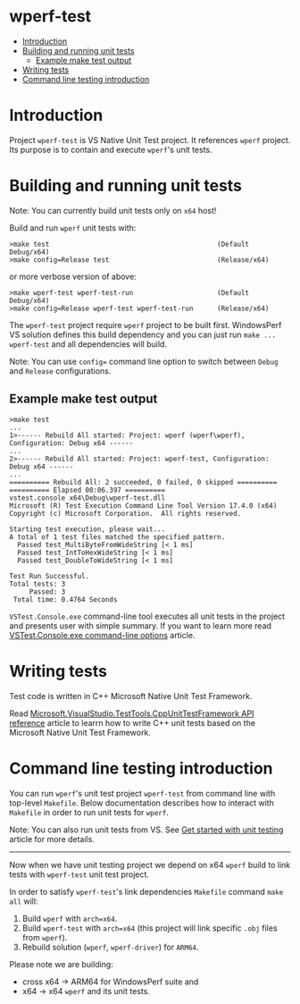 # wperf-test

* [Introduction](#introduction)
* [Building and running unit tests](#building-and-running-unit-tests)
  * [Example make test output](#example-make-test-output)
* [Writing tests](#writing-tests)
* [Command line testing introduction](#command-line-testing-introduction)

# Introduction

Project `wperf-test` is VS Native Unit Test project. It references `wperf` project. Its purpose is to contain and execute `wperf`'s unit tests.

# Building and running unit tests

Note: You can currently build unit tests only on `x64` host!

Build and run `wperf` unit tests with:
```
>make test                                          (Default Debug/x64)
>make config=Release test                           (Release/x64)
```

or more verbose version of above:

```
>make wperf-test wperf-test-run                     (Default Debug/x64)
>make config=Release wperf-test wperf-test-run      (Release/x64)
```

The `wperf-test` project require `wperf` project to be built first. WindowsPerf VS solution defines this build dependency and you can just run `make ... wperf-test` and all dependencies will build.

Note: You can use `config=` command line option to switch between `Debug` and `Release` configurations.

## Example make test output

```
>make test
...
1>------ Rebuild All started: Project: wperf (wperf\wperf), Configuration: Debug x64 ------
...
2>------ Rebuild All started: Project: wperf-test, Configuration: Debug x64 ------
...
========== Rebuild All: 2 succeeded, 0 failed, 0 skipped ==========
========== Elapsed 00:06.397 ==========
vstest.console x64\Debug\wperf-test.dll
Microsoft (R) Test Execution Command Line Tool Version 17.4.0 (x64)
Copyright (c) Microsoft Corporation.  All rights reserved.

Starting test execution, please wait...
A total of 1 test files matched the specified pattern.
  Passed test_MultiByteFromWideString [< 1 ms]
  Passed test_IntToHexWideString [< 1 ms]
  Passed test_DoubleToWideString [< 1 ms]

Test Run Successful.
Total tests: 3
     Passed: 3
 Total time: 0.4764 Seconds
```

`VSTest.Console.exe` command-line tool executes all unit tests in the project and presents user with simple summary. If you want to learn more read [VSTest.Console.exe command-line options](https://learn.microsoft.com/en-us/visualstudio/test/vstest-console-options?view=vs-2022) article.

# Writing tests

Test code is written in C++ Microsoft Native Unit Test Framework.

Read [Microsoft.VisualStudio.TestTools.CppUnitTestFramework API reference](https://learn.microsoft.com/en-us/visualstudio/test/microsoft-visualstudio-testtools-cppunittestframework-api-reference?view=vs-2022) article to learrn how to write C++ unit tests based on the Microsoft Native Unit Test Framework.

# Command line testing introduction

You can run `wperf`'s unit test project `wperf-test` from command line with top-level `Makefile`. Below documentation describes how to interact with `Makefile` in order to run unit tests for `wperf`.

Note: You can also run unit tests from VS. See [Get started with unit testing](https://learn.microsoft.com/en-us/visualstudio/test/getting-started-with-unit-testing?view=vs-2022&tabs=cpp%2Cmsunittest#run-unit-tests) article for more details.

---

Now when we have unit testing project we depend on x64 `wperf` build to link tests with `wperf-test` unit test project.

In order to satisfy `wperf-test`'s link dependencies `Makefile` command `make all` will:

1. Build `wperf` with `arch=x64`.
2. Build `wperf-test` with `arch=x64` (this project will link specific `.obj` files from `wperf`).
3. Rebuild solution (`wperf`, `wperf-driver`) for `ARM64`.

Please note we are building:

* cross x64 -> ARM64 for WindowsPerf suite and
* x64 -> x64 `wperf` and its unit tests.

